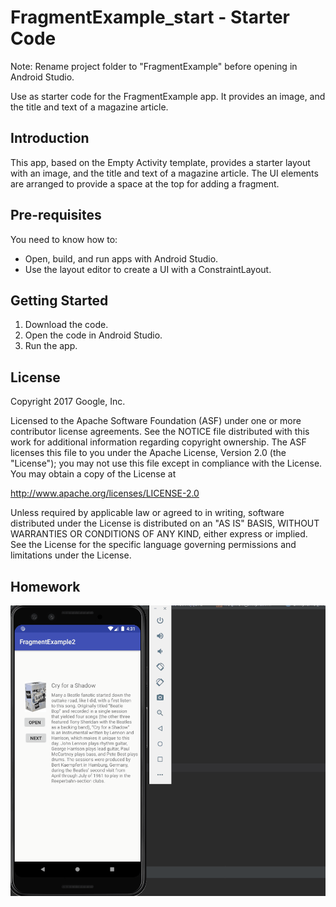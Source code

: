 FragmentExample_start - Starter Code
====================================

Note: Rename project folder to "FragmentExample" before opening
in Android Studio.

Use as starter code for the FragmentExample app. It provides
an image, and the title and text of a magazine article.

Introduction
------------

This app, based on the Empty Activity template, provides a starter
layout with an image, and the title and text of a magazine
article. The UI elements are arranged to provide a space at the
top for adding a fragment.

Pre-requisites
--------------

You need to know how to:
- Open, build, and run apps with Android Studio.
- Use the layout editor to create a UI with a ConstraintLayout.

Getting Started
---------------

1. Download the code.
2. Open the code in Android Studio.
3. Run the app.

License
-------

Copyright 2017 Google, Inc.

Licensed to the Apache Software Foundation (ASF) under one or more contributor
license agreements.  See the NOTICE file distributed with this work for
additional information regarding copyright ownership.  The ASF licenses this
file to you under the Apache License, Version 2.0 (the "License"); you may not
use this file except in compliance with the License.  You may obtain a copy of
the License at

  http://www.apache.org/licenses/LICENSE-2.0

Unless required by applicable law or agreed to in writing, software
distributed under the License is distributed on an "AS IS" BASIS, WITHOUT
WARRANTIES OR CONDITIONS OF ANY KIND, either express or implied.  See the
License for the specific language governing permissions and limitations under
the License.

## Homework
!['Completed Homework'](./completed_homework.gif)
